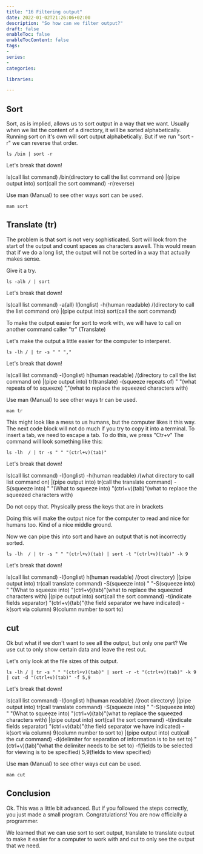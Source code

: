 ```yaml
---
title: "16 Filtering output"
date: 2022-01-02T21:26:06+02:00
description: "So how can we filter output?"
draft: false
enableToc: false
enableTocContent: false
tags:
-
series:
-
categories:

libraries:

---
```


## Sort

Sort, as is implied, allows us to sort output in a way that we want.
Usually when we list the content of a directory, it will be sorted alphabetically.
Running sort on it's own will sort output alphabetically.
But if we run "sort -r" we can reverse that order.

```
ls /bin | sort -r
```

Let's break that down!

ls(call list command) /bin(directory to call the list command on) |(pipe output into) sort(call the sort command) -r(reverse)

Use man (Manual) to see other ways sort can be used.

```
man sort
```

## Translate (tr)

The problem is that sort is not very sophisticated.
Sort will look from the start of the output and count spaces as characters aswell.
This would mean that if we do a long list, the output will not be sorted in a way that actually makes sense.

Give it a try.

```
ls -alh / | sort
```

Let's break that down!

ls(call list command) -a(all) l(longlist) -h(human readable) /(directory to call the list command on) |(pipe output into) sort(call the sort command)

To make the output easier for sort to work with, we will have to call on another command caller "tr" (Translate)

Let's make the output a little easier for the computer to interperet.

```
ls -lh / | tr -s " " ","
```

Let's break that down!

ls(call list command) -l(longlist) h(human readable) /(directory to call the list command on) |(pipe output into) tr(translate) -(squeeze repeats of) " "(what repeats of to squeeze) ","(what to replace the squeezed characters with)

Use man (Manual) to see other ways tr can be used.

```
man tr
```

This might look like a mess to us humans, but the computer likes it this way.
The next code block will not do much if you try to copy it into a terminal.
To insert a tab, we need to escape a tab. To do this, we press "Ctr+v"
The command will look something like this:

```
ls -lh  / | tr -s " " "(ctrl+v)(tab)"
```

Let's break that down!

ls(call list command) -l(longlist) -h(human readable) /(what directory to call list command on) |(pipe output into) tr(call the translate command) -S(squeeze into) " "(What to squeeze into) "(ctrl+v)(tab)"(what to replace the squeezed characters with)

Do not copy that. 
Physically press the keys that are in brackets

Doing this will make the output nice for the computer to read and nice for humans too.
Kind of a nice middle ground.

Now we can pipe this into sort and have an output that is not incorrectly sorted.

```
ls -lh  / | tr -s " " "(ctrl+v)(tab) | sort -t "(ctrl+v)(tab)" -k 9
```

Let's break that down!

ls(call list command) -l(longlist) h(human readable) /(root directory) |(pipe output into) tr(call translate command) -S(squeeze into) " "-S(squeeze into) " "(What to squeeze into) "(ctrl+v)(tab)"(what to replace the squeezed characters with) |(pipe output into) sort(call the sort command) -t(indicate fields separator) "(ctrl+v)(tab)"(the field separator we have indicated) -k(sort via column) 9(column number to sort to)

## cut

Ok but what if we don't want to see all the output, but only one part?
We use cut to only show certain data and leave the rest out.

Let's only look at the file sizes of this output.

```
ls -lh / | tr -s " " "(ctrl+v)(tab)" | sort -r -t "(ctrl+v)(tab)" -k 9 | cut -d "(ctrl+v)(tab)" -f 5,9
```

Let's break that down!

ls(call list command) -l(longlist) h(human readable) /(root directory) |(pipe output into) tr(call translate command) -S(squeeze into) " "-S(squeeze into) " "(What to squeeze into) "(ctrl+v)(tab)"(what to replace the squeezed characters with) |(pipe output into) sort(call the sort command) -t(indicate fields separator) "(ctrl+v)(tab)"(the field separator we have indicated) -k(sort via column) 9(column number to sort to) |(pipe output into) cut(call the cut command) -d(delimiter for separation of information is to be set to) "(ctrl+v)(tab)"(what the delimiter needs to be set to) -f(fields to be selected for viewing is to be specified) 5,9(fields to view specified)

Use man (Manual) to see other ways cut can be used.

```
man cut
```

## Conclusion

Ok. This was a little bit advanced.
But if you followed the steps correctly, you just made a small program.
Congratulations! You are now officially a programmer.

We learned that we can use sort to sort output, translate to translate output to make it easier for a computer to work with and cut to only see the output that we need.